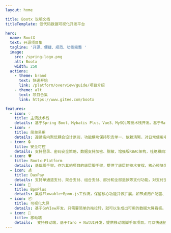 ```yaml
---
layout: home

title: Bootx 说明文档
titleTemplate: 低代码数据可视化开发平台

hero:
  name: BootX
  text: 开源项目集
  tagline: '开源、便捷、规范、功能完整 '
  image:
    src: /spring-logo.png
    alt: Bootx
    width: 250
  actions:
    - theme: brand
      text: 快速开始
      link: /platform/overview/guide/项目介绍
    - theme: alt
      text: 项目合集
      link: https://www.gitee.com/bootx

features:
  - icon: 💡
    title: 主流技术栈
    details: 基于Spring Boot、Mybatis Plus、Vue3、MySQL等技术栈开发。基于Maven模块化设计，易于扩展
  - icon: ⚡️
    title: 简单易用
    details: 遵循高内聚低耦合设计原则，功能模块保持职责单一，依赖清晰，对日常使用中见功能进行实现，功能丰富，但不做过度封和设计
  - icon: 🔒️
    title: 安全可控
    details: 支持登录、密码安全策略，数据支持加密、脱敏，增强版RBAC架构，杜绝横向和垂直越权风险，并对登录、操作、数据变动进行审计记录
  - icon: 🛡️
    title: Bootx-Platform
    details: 基础脚手架，作为其他项目的底层脚手架，提供了底层的技术支撑，核心模块发布到中央仓库，可以直接进行依赖
  - icon: 💰️
    title: DaxPay
    details: 支持单通道支付、聚合支付、组合支付、部分和全部退款等支付功能，对支付宝、微信、云闪付、现金、钱包、储值卡等多种支付方式
  - icon: 🔔
    title: BpmPlus
    details: 集成Flowable+Bpmn.js工作流，保留核心功能并做扩展，如节点用户配置、驳回处理、任意节点退回、会签比例通过等
  - icon: 📦
    title: 可视化大屏
    details: 基于GoVIew开发，只需要简单的拖拉转，就可以生成出可用的数据大屏看板。
  - icon: 📱
    title: 移动端
    details:  支持移动端，基于Taro + NutUI开发，提供移动端脚手架项目，可以快速搭建H5页面或小程序
---
```

